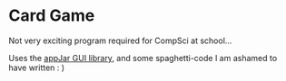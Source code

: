 # Card Game
Not very exciting program required for CompSci at school...

Uses the [appJar GUI library](https://github.com/jarvisteach/appJar), and some spaghetti-code I am ashamed to have written : )
